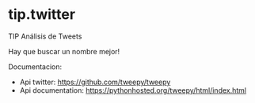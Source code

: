 tip.twitter
===========

TIP Análisis de Tweets

Hay que buscar un nombre mejor! 

Documentacion:
- Api twitter: https://github.com/tweepy/tweepy
- Api documentation: https://pythonhosted.org/tweepy/html/index.html

